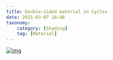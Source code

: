```yaml
---
title: Double-sided material in Cycles
date: 2015-03-07 16:48
taxonomy:
    category: [Shading]
    tag: [Material]
---
```

[![img](http://i.imgur.com/rBT1izw.jpg)](http://i.imgur.com/rBT1izw.jpg)
